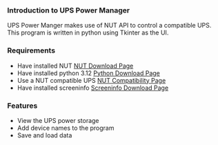 ### Introduction to UPS Power Manager

UPS Power Manger makes use of NUT API to control a compatible UPS. This program is written in python using Tkinter as the UI.

### Requirements
- Have installed NUT [NUT Download Page](https://networkupstools.org/download.html)
- Have installed python 3.12 [Python Download Page](https://www.python.org/downloads/)
- Use a NUT compatible UPS [NUT Compatibility Page](https://networkupstools.org/stable-hcl.html)
- Have installed screeninfo [Screeninfo Download Page](https://pypi.org/project/screeninfo/#files)

### Features
- View the UPS power storage
- Add device names to the program
- Save and load data
